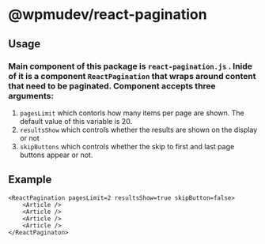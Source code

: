 # @wpmudev/react-pagination

## Usage

### Main component of this package is `react-pagination.js` . Inide of it is a component `ReactPagination` that wraps around content that need to be paginated. Component accepts three arguments:

1. `pagesLimit` which contorls how many items per page are shown. The default value of this variable is 20.
2. `resultsShow` which controls whether the results are shown on the display or not
3. `skipButtons` which controls whether the skip to first and last page buttons appear or not.

## Example

```
<ReactPagination pagesLimit=2 resultsShow=true skipButton=false>
    <Article />
    <Article />
    <Article />
    <Article />
</ReactPaginaton>
```
